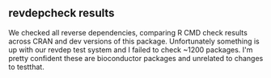 ## revdepcheck results

We checked all reverse dependencies, comparing R CMD check results across CRAN and dev versions of this package. Unfortunately something is up with our revdep test system and I failed to check ~1200 packages. I'm pretty confident these are bioconductor packages and unrelated to changes to testthat.
